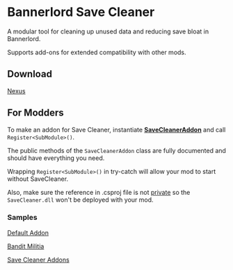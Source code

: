 # Bannerlord Save Cleaner

A modular tool for cleaning up unused data and reducing save bloat in Bannerlord.

Supports add-ons for extended compatibility with other mods.

## Download
[Nexus](https://www.nexusmods.com/mountandblade2bannerlord/mods/7763/)

## For Modders

To make an addon for Save Cleaner, instantiate **[SaveCleanerAddon](https://github.com/JungleDruid/bannerlord-save-cleaner/blob/master/SaveCleanerAddon.cs)** and call `Register<SubModule>()`.

The public methods of the `SaveCleanerAddon` class are fully documented and should have everything you need.

Wrapping `Register<SubModule>()` in try-catch will allow your mod to start without SaveCleaner.

Also, make sure the reference in .csproj file is not [private](https://github.com/JungleDruid/BanditMilitias/blob/c7e7b61107df276f039599f3ffe27d0bc71a99f2/BanditMilitias.csproj#L47) so the `SaveCleaner.dll` won't be deployed with your mod.

### Samples

[Default Addon](https://github.com/JungleDruid/bannerlord-save-cleaner/blob/master/DefaultAddon.cs)

[Bandit Militia](https://github.com/JungleDruid/BanditMilitias/blob/master/SaveCleanerSupport.cs)

[Save Cleaner Addons](https://github.com/JungleDruid/bannerlord-save-cleaner-addons)
